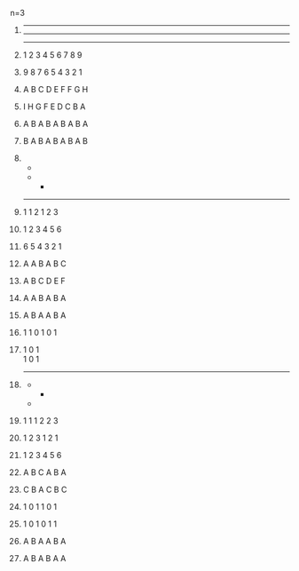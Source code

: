 
n=3


1)   * * *
     * * *
     * * *


2)   1 2 3
     4 5 6
     7 8 9

3)   9 8 7
     6 5 4
     3 2 1


4)   A B C
     D E F
     F G H


5)   I H G
     F E D
     C B A
     
6)   A B A
     B A B
     A B A

7)   B A B
     A B A
     B A B

8)   *
     * *
     * * *

9)   1
     1 2
     1 2 3      

10)  1
     2 3
     4 5 6 

11)  6
     5 4
     3 2 1

12)  A
     A B
     A B C

13)  A
     B C
     D E F

14)  A
     A B
     A B A

15)  A
     B A 
     A B A 

16)  1
     1 0 
     1 0 1

17)  1
     0 1  
     1 0 1

18)  * * *
     * *
     *

19)  1 1 1
     2 2
     3 

20)  1 2 3
     1 2
     1 

21)  1 2 3
     4 5
     6

22)  A B C
     A B 
     A

23)  C B A
     C B 
     C

24)  1 0 1
     1 0
     1

25)  1 0 1
     0 1
     1

26)  A B A
     A B
     A

27)  A B A
     B A
     A
